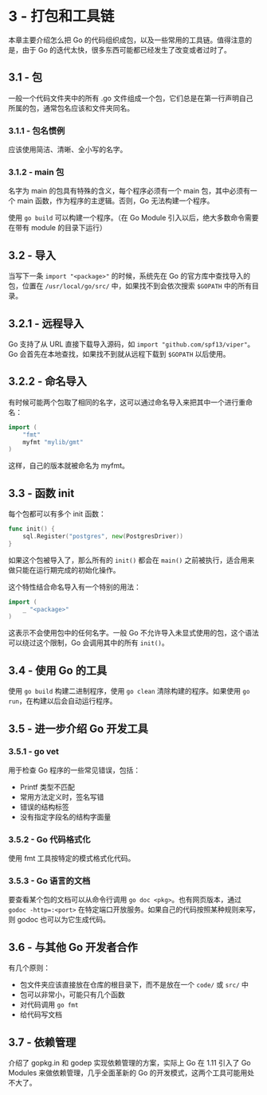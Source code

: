 # 3 - 打包和工具链

本章主要介绍怎么把 Go 的代码组织成包，以及一些常用的工具链。值得注意的是，由于 Go 的迭代太快，很多东西可能都已经发生了改变或者过时了。

## 3.1 - 包

一般一个代码文件夹中的所有 .go 文件组成一个包，它们总是在第一行声明自己所属的包，通常包名应该和文件夹同名。

### 3.1.1 - 包名惯例

应该使用简洁、清晰、全小写的名字。

### 3.1.2 - main 包

名字为 main 的包具有特殊的含义，每个程序必须有一个 main 包，其中必须有一个 main 函数，作为程序的主逻辑。否则，Go 无法构建一个程序。

使用 `go build` 可以构建一个程序。（在 Go Module 引入以后，绝大多数命令需要在带有 module 的目录下运行）

## 3.2 - 导入

当写下一条 `import "<package>"` 的时候，系统先在 Go 的官方库中查找导入的包，位置在 `/usr/local/go/src/` 中，如果找不到会依次搜索 `$GOPATH` 中的所有目录。

## 3.2.1 - 远程导入

Go 支持了从 URL 直接下载导入源码，如 `import "github.com/spf13/viper"`。Go 会首先在本地查找，如果找不到就从远程下载到 `$GOPATH` 以后使用。

## 3.2.2 - 命名导入

有时候可能两个包取了相同的名字，这可以通过命名导入来把其中一个进行重命名：

```go
import (
    "fmt"
    myfmt "mylib/gmt"
)
```

这样，自己的版本就被命名为 myfmt。

## 3.3 - 函数 init

每个包都可以有多个 init 函数：

```go
func init() {
    sql.Register("postgres", new(PostgresDriver))
}
```

如果这个包被导入了，那么所有的 `init()` 都会在 `main()` 之前被执行，适合用来做只能在运行期完成的初始化操作。

这个特性结合命名导入有一个特别的用法：

```go
import (
    _ "<package>"
)
```

这表示不会使用包中的任何名字。一般 Go 不允许导入未显式使用的包，这个语法可以绕过这个限制，Go 会调用其中的所有 `init()`。

## 3.4 - 使用 Go 的工具

使用 `go build` 构建二进制程序，使用 `go clean` 清除构建的程序。如果使用 `go run`，在构建以后会自动运行程序。

## 3.5 - 进一步介绍 Go 开发工具

### 3.5.1 - go vet

用于检查 Go 程序的一些常见错误，包括：

- Printf 类型不匹配
- 常用方法定义时，签名写错
- 错误的结构标签
- 没有指定字段名的结构字面量

### 3.5.2 - Go 代码格式化

使用 fmt 工具按特定的模式格式化代码。

### 3.5.3 - Go 语言的文档

要查看某个包的文档可以从命令行调用 `go doc <pkg>`。也有网页版本，通过 `godoc -http=:<port>` 在特定端口开放服务。如果自己的代码按照某种规则来写，则 godoc 也可以为它生成代码。

## 3.6 - 与其他 Go 开发者合作

有几个原则：

- 包文件夹应该直接放在仓库的根目录下，而不是放在一个 `code/` 或 `src/` 中
- 包可以非常小，可能只有几个函数
- 对代码调用 `go fmt`
- 给代码写文档

## 3.7 - 依赖管理

介绍了 gopkg.in 和 godep 实现依赖管理的方案，实际上 Go 在 1.11 引入了 Go Modules 来做依赖管理，几乎全面革新的 Go 的开发模式，这两个工具可能用处不大了。
